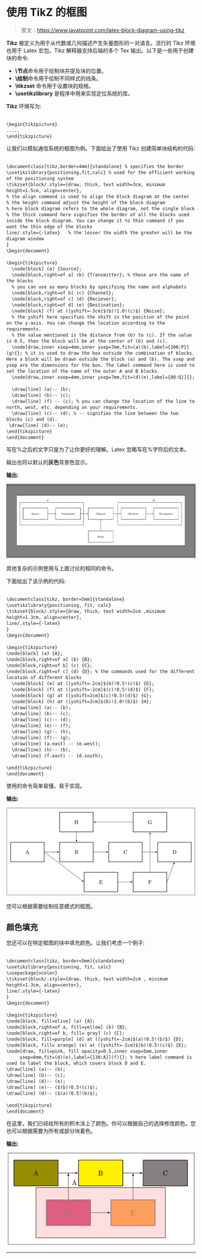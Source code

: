 # 使用 TikZ 的框图

> 原文：<https://www.javatpoint.com/latex-block-diagram-using-tikz>

**Tikz** 被定义为用于从代数或几何描述产生矢量图形的一对语言。流行的 Tikz 环境也用于 Latex 宏包。Tikz 解释器支持后端的多个 Tex 输出。以下是一些用于创建块的命令:

*   **\节点**命令用于绘制块并提及块的位置。
*   **\绘制**命令用于绘制不同样式的线条。
*   **\tikzset** 命令用于设置块的规格。
*   **\usetikzlibrary** 是程序中用来实现定位系统的库。

**Tikz** 环境写为:

```

\begin{tikzpicture}
.....
\end{tikzpicture}

```

让我们以模拟通信系统的框图为例。下面给出了使用 Tikz 创建简单块结构的代码:

```

\documentclass[tikz,border=4mm]{standalone} % specifies the border
\usetikzlibrary{positioning,fit,calc} % used for the efficient working of the positioning system
\tikzset{block/.style={draw, thick, text width=3cm, minimum height=1.5cm, align=center}, 
% the align command is used to align the block diagram at the center
% the height command adjust the height of the block diagram
% here block diagram refers to the whole diagram, not the single block
% the thick command here signifies the border of all the blocks used inside the block diagram. You can change it to thin command if you want the thin edge of the blocks
line/.style={-latex}   % the lesser the width the greater will be the diagram window
}
\begin{document}

\begin{tikzpicture}
  \node[block] (a) {Source};
  \node[block,right=of a] (b) {Transmitter}; % these are the name of the blocks
  % you can use as many blocks by specifying the name and alphabets
  \node[block,right=of b] (c) {Channel};
  \node[block,right=of c] (d) {Reciever};
  \node[block,right=of d] (e) {Destination};
  \node[block] (f) at ([yshift=-3cm]$(b)!1.0!(c)$) {Noise}; 
  % the yshift here specifies the shift in the position of the point on the y-axis. You can change the location according to the requirements.
  % the value mentioned is the distance from (b) to (c). If the value is 0.5, then the block will be at the center of (b) and (c).
  \node[draw,inner xsep=4mm,inner ysep=7mm,fit=(a)(b),label={100:P}](g){}; % it is used to draw the box outside the combination of blocks. Here a block will be drawn outside the block (a) and (b). The xsep and ysep are the dimensions for the box. The label command here is used to set the location of the name of the outer A and B blocks.
  \node[draw,inner xsep=4mm,inner ysep=7mm,fit=(d)(e),label={80:Q}]{};

  \draw[line] (a)-- (b);
  \draw[line] (b)-- (c);
  \draw[line] (f) -- (c); % you can change the location of the line to north, west, etc. depending on your requirements.
  \draw[line] (c)-- (d); % -- signifies the line between the two blocks (c) and (d).
 \draw[line] (d)-- (e);
\end{tikzpicture}
\end{document}

```

写在%之后的文字只是为了让你更好的理解。Latex 忽略写在%字符后的文本。

输出也将以默认的**灰色**背景色显示。

**输出:**

![Block Diagram using TikZ](img/506b6fb5a27c943a6edb3ebe446ebae4.png)

其他复杂的示例使用与上面讨论的相同的命令。

下面给出了该示例的代码:

```

\documentclass[tikz, border=5mm]{standalone} 
\usetikzlibrary{positioning, fit, calc} 
\tikzset{block/.style={draw, thick, text width=2cm ,minimum height=1.3cm, align=center}, 
line/.style={-latex}   
}
\begin{document}

\begin{tikzpicture}
\node[block] (a) {A};
\node[block,right=of a] (b) {B}; 
\node[block,right=of b] (c) {C};
\node[block,right=of c] (d) {D}; % the commands used for the different location of different blocks
  \node[block] (e) at ([yshift=-2cm]$(b)!0.5!(c)$) {E}; 
  \node[block] (f) at ([yshift=-2cm]$(c)!0.5!(d)$) {F}; 
  \node[block] (g) at ([yshift=2cm]$(c)!0.5!(d)$) {G}; 
  \node[block] (h) at ([yshift=2cm]$(b)!1.0!(b)$) {H}; 
  \draw[line] (a)-- (b);
  \draw[line] (b)-- (c);
  \draw[line] (c)-- (d);
  \draw[line] (e)-- (f);
  \draw[line] (g)-- (h);
  \draw[line] (f)-- (g);
  \draw[line] (a.east) -- (e.west);
  \draw[line] (h)-- (b);
  \draw[line] (f.east) -- (d.south);

\end{tikzpicture}
\end{document}

```

使用的命令简单易懂，易于实现。

**输出:**

![Block Diagram using TikZ](img/3e2e32ae9664014cdb53ef5f261974d0.png)

您可以根据需要绘制任意模式的框图。

## 颜色填充

您还可以在特定框图的块中填充颜色。让我们考虑一个例子:

```

\documentclass[tikz, border=5mm]{standalone} 
\usetikzlibrary{positioning, fit, calc} 
\usepackage{xcolor}
\tikzset{block/.style={draw, thick, text width=2cm , minimum height=1.3cm, align=center}, 
line/.style={-latex}   
}
\begin{document}

\begin{tikzpicture}
\node[block, fill=olive] (a) {A};
\node[block,right=of a, fill=yellow] (b) {B}; 
\node[block,right=of b, fill= gray] (c) {C};
\node[block, fill=purple] (d) at ([yshift=-2cm]$(a)!0.5!(b)$) {D};
\node[block, fill= orange] (e) at ([yshift=-2cm]$(b)!0.5!(c)$) {E};
\node[draw, fill=pink, fill opacity=0.5,inner xsep=5mm,inner
     ysep=6mm,fit=(d)(e),label={130:A}](f){}; % here label command is used to label the block, which covers block D and E.
\draw[line] (a)-- (b);
\draw[line] (b)-- (c);
\draw[line] (d)-- (e);
\draw[line] (e)-- ($(b)!0.5!(c)$);
\draw[line] (d)-- ($(a)!0.5!(b)$);

\end{tikzpicture}
\end{document}

```

在这里，我们已经给所有的积木涂上了颜色。你可以根据自己的选择修改颜色。您也可以根据需要为所有或部分块着色。

**输出:**

![Block Diagram using TikZ](img/a134eeb94c18ad40fd03f30c1530e7b8.png)

* * *